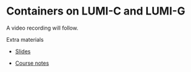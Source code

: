 # Containers on LUMI-C and LUMI-G

A video recording will follow.

<!--
Materials will be made available after the lecture
-->

Extra materials

-   [Slides](https://462000265.lumidata.eu/2day-20240502/files/LUMI-2day-20240502-09-containers.pdf)

-   [Course notes](09_Containers.md)
